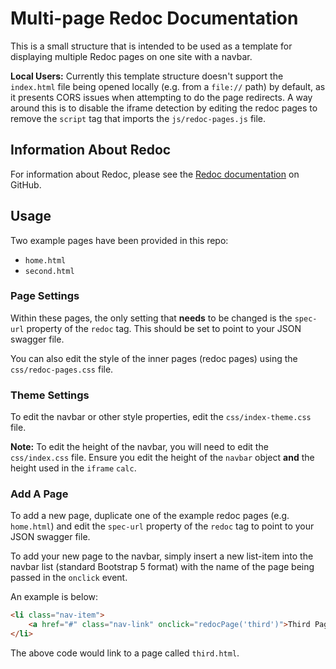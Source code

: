 # Multi-page Redoc Documentation

This is a small structure that is intended to be used as a template 
for displaying multiple Redoc pages on one site with a navbar.

**Local Users:** Currently this template structure doesn't support the `index.html` file being
opened locally (e.g. from a `file://` path) by default, as it presents CORS issues when attempting
to do the page redirects.
A way around this is to disable the iframe detection by editing the redoc pages to remove the 
`script` tag that imports the `js/redoc-pages.js` file.

## Information About Redoc

For information about Redoc, please see
the [Redoc documentation](https://github.com/Redocly/redoc) on GitHub.

## Usage

Two example pages have been provided in this repo:
* `home.html`
* `second.html`

### Page Settings

Within these pages, the only setting that __needs__ to be changed is the `spec-url` property
of the `redoc` tag. This should be set to point to your JSON swagger file.

You can also edit the style of the inner pages (redoc pages) using the `css/redoc-pages.css` file.

### Theme Settings

To edit the navbar or other style properties, edit the `css/index-theme.css` file.

**Note:** To edit the height of the navbar, you will need to edit the `css/index.css` file.
Ensure you edit the height of the `navbar` object **and** the height used in the `iframe` `calc`.

### Add A Page

To add a new page, duplicate one of the example redoc pages (e.g. `home.html`) and edit the `spec-url`
property of the `redoc` tag to point to your JSON swagger file.

To add your new page to the navbar, simply insert a new list-item into the navbar list (standard
Bootstrap 5 format) with the name of the page being passed in the `onclick` event.

An example is below:
```html
<li class="nav-item">
    <a href="#" class="nav-link" onclick="redocPage('third')">Third Page</a>
</li>
```
The above code would link to a page called `third.html`.